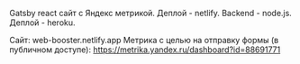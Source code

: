  Gatsby react сайт с Яндекс метрикой. Деплой - netlify.
 Backend - node.js. Деплой - heroku.
 
 Сайт: web-booster.netlify.app
 Метрика с целью на отправку формы (в публичном доступе): https://metrika.yandex.ru/dashboard?id=88691771

